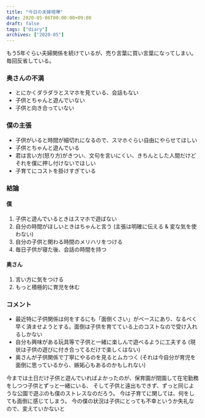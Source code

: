 ```yaml
---
title: "今日の夫婦喧嘩"
date: 2020-05-06T00:00:00+09:00
draft: false
tags: ["diary"]
archives: ["2020-05"]
---
```

もう5年ぐらい夫婦関係を続けているが、売り言葉に買い言葉になってしまい。毎回反省している。     
### 奥さんの不満
- とにかくダラダラとスマホを見ている、会話もない
- 子供とちゃんと遊んでいない
- 子供と向き合っていない

### 僕の主張
- 子供がいると時間が細切れになるので、スマホぐらい自由にやらせてほしい
- 子供とちゃんと遊んでいる
- 君は言い方(怒り方)がきつい、文句を言いにくい、きちんとした人間だけどそれを僕に押し付けないでほしい
- 子育てにコストを掛けすぎている

### 結論
#### 僕
1. 子供と遊んでいるときはスマホで遊ばない
2. 自分の時間がほしいときはちゃんと言う (主張は明確に伝える & 変な気を使わない)
3. 自分の子供と関わる時間のメリハリをつける
4. 毎日子供が寝た後、会話の時間を持つ

#### 奥さん
1. 言い方に気をつける
2. もっと積極的に育児を休む

### コメント
- 最近特に子供関係は何をするにも「面倒くさい」がベースにあり、なるべく早く済ませようとする。面倒は子供を育てている上のコストなので受け入れるしかない
- 自分も興味がある玩具等で子供と一緒に楽しんで遊べるように工夫する (現状は子供の遊びに付き合ってるだけで楽しくはない)
- 奥さんが子供関係で丁寧にやるのを見るとムカつく (それは今自分が育児を面倒に思っているから、嫉妬心もあるのかもしれない)

今までは土日だけ子供と遊んでいればよかったのが、保育園が閉園して在宅勤務をしつつ子供とずっと一緒にいる、
そして子供と遠出もできず、ずっと同じような公園で遊ぶのも僕のストレスなのだろう。
今は子育てに関しては、何をしても面倒に感じてしまう。
今の僕の状況は子供にとっても不幸というか失礼なので、変えていかないと
